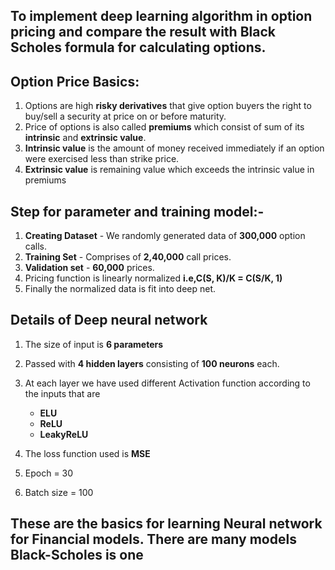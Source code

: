 ## To implement deep learning algorithm in option pricing and compare the result with Black Scholes formula for calculating options.

## Option Price Basics:

1. Options are high **risky derivatives** that give option buyers the right to buy/sell a
   security at price on or before maturity.
2. Price of options is also called **premiums** which consist of sum of its **intrinsic** and
   **extrinsic value**.
3. **Intrinsic value** is the amount of money received immediately if an option were
   exercised less than strike price.
4. **Extrinsic value** is remaining value which exceeds the intrinsic value in premiums

## Step for parameter and training model:-

1. **Creating Dataset** - We randomly generated data of **300,000** option calls.
2. **Training Set** - Comprises of **2,40,000** call prices.
3. **Validation set** - **60,000** prices.
4. Pricing function is linearly normalized **i.e,C(S, K)/K = C(S/K, 1)**
5. Finally the normalized data is fit into deep net. 

## Details of Deep neural network

1. The size of input is **6 parameters**
2. Passed with **4 hidden layers** consisting of **100 neurons** each.
3. At each layer we have used different Activation function according to the inputs that are
    - **ELU**
    - **ReLU**
    - **LeakyReLU**

4. The loss function used is **MSE**
5. Epoch = 30
6. Batch size = 100

## These are the basics for learning Neural network for Financial models. There are many models Black-Scholes is one
